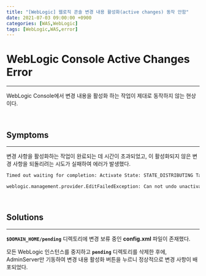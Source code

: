 ```yaml
---
title: "[WebLogic] 웹로직 콘솔 변경 내용 활성화(active changes) 동작 안함"
date: 2021-07-03 09:00:00 +0900
categories: [WAS,WebLogic]
tags: [WebLogic,WAS,error]
---
```



# **WebLogic Console Active Changes Error**

---

WebLogic Console에서 변경 내용을 활성화 하는 작업이 제대로 동작하지 않는 현상이다.

<br/>

## **Symptoms**

---

변경 사항을 활성화하는 작업이 완료되는 데 시간이 초과되었고, 이 활성화되지 않은 변경 사항을 되돌리려는 시도가 실패하여 에러가 발생했다.

```bash
Timed out waiting for completion: Activate State: STATE_DISTRIBUTING Target Servers States: M1 STATE_DISTRIBUTED AdminServer STATE_DISTRIBUTED

weblogic.management.provider.EditFailedException: Can not undo unactivated changes while an activate changes operation is still in progress
```

<br/>

## **Solutions**

---

**`$DOMAIN_HOME/pending`** 디렉토리에 변경 보류 중인 **config.xml** 파일이 존재했다.

모든 WebLogic 인스턴스를 중지하고 **`pending`** 디렉토리를 삭제한 후에, AdminServer만 기동하여 변경 내용 활성화 버튼을 누르니 정상적으로 변경 사항이 배포되었다.



<br/>

